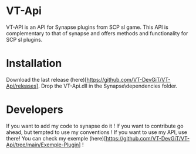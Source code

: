 # VT-Api
VT-API is an API for Synapse plugins from SCP sl game. This API is complementary to that of synapse and offers methods and functionality for SCP sl plugins.

# Installation
Download the last release (here)[https://github.com/VT-DevGiT/VT-Api/releases]. Drop the VT-Api.dll in the Synapse\dependencies folder.

# Developers
If you want to add my code to synapse do it !
If you want to contribute go ahead, but tempted to use my conventions ! 
If you want to use my API, use there! You can check my exemple (here)[https://github.com/VT-DevGiT/VT-Api/tree/main/Exemple-Plugin] !

